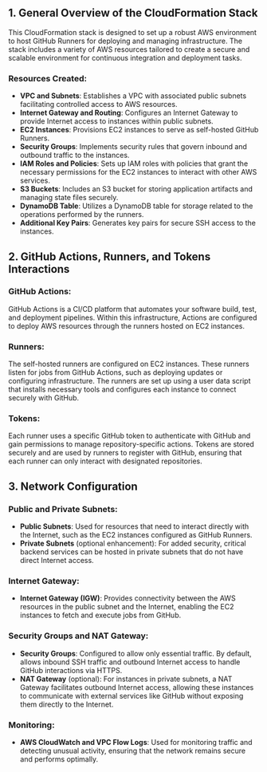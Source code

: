 ## 1. General Overview of the CloudFormation Stack

This CloudFormation stack is designed to set up a robust AWS environment to host GitHub Runners for deploying and managing infrastructure. The stack includes a variety of AWS resources tailored to create a secure and scalable environment for continuous integration and deployment tasks.

### Resources Created:
- **VPC and Subnets**: Establishes a VPC with associated public subnets facilitating controlled access to AWS resources.
- **Internet Gateway and Routing**: Configures an Internet Gateway to provide Internet access to instances within public subnets.
- **EC2 Instances**: Provisions EC2 instances to serve as self-hosted GitHub Runners.
- **Security Groups**: Implements security rules that govern inbound and outbound traffic to the instances.
- **IAM Roles and Policies**: Sets up IAM roles with policies that grant the necessary permissions for the EC2 instances to interact with other AWS services.
- **S3 Buckets**: Includes an S3 bucket for storing application artifacts and managing state files securely.
- **DynamoDB Table**: Utilizes a DynamoDB table for storage related to the operations performed by the runners.
- **Additional Key Pairs**: Generates key pairs for secure SSH access to the instances.

## 2. GitHub Actions, Runners, and Tokens Interactions

### GitHub Actions:
GitHub Actions is a CI/CD platform that automates your software build, test, and deployment pipelines. Within this infrastructure, Actions are configured to deploy AWS resources through the runners hosted on EC2 instances.

### Runners:
The self-hosted runners are configured on EC2 instances. These runners listen for jobs from GitHub Actions, such as deploying updates or configuring infrastructure. The runners are set up using a user data script that installs necessary tools and configures each instance to connect securely with GitHub.

### Tokens:
Each runner uses a specific GitHub token to authenticate with GitHub and gain permissions to manage repository-specific actions. Tokens are stored securely and are used by runners to register with GitHub, ensuring that each runner can only interact with designated repositories.

## 3. Network Configuration

### Public and Private Subnets:
- **Public Subnets**: Used for resources that need to interact directly with the Internet, such as the EC2 instances configured as GitHub Runners.
- **Private Subnets** (optional enhancement): For added security, critical backend services can be hosted in private subnets that do not have direct Internet access.

### Internet Gateway:
- **Internet Gateway (IGW)**: Provides connectivity between the AWS resources in the public subnet and the Internet, enabling the EC2 instances to fetch and execute jobs from GitHub.

### Security Groups and NAT Gateway:
- **Security Groups**: Configured to allow only essential traffic. By default, allows inbound SSH traffic and outbound Internet access to handle GitHub interactions via HTTPS.
- **NAT Gateway** (optional): For instances in private subnets, a NAT Gateway facilitates outbound Internet access, allowing these instances to communicate with external services like GitHub without exposing them directly to the Internet.

### Monitoring:
- **AWS CloudWatch and VPC Flow Logs**: Used for monitoring traffic and detecting unusual activity, ensuring that the network remains secure and performs optimally.
